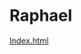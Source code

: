 <!Doctype html>
<html>
  <h1>Raphael</h1>

 <p> <a href="Index.html"target= "blank"> Index.html</a></p>
</html>
